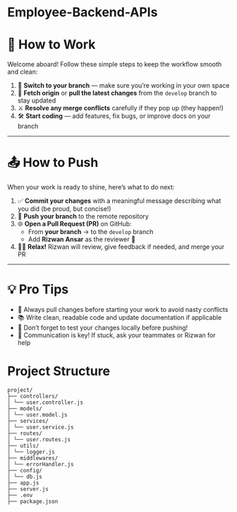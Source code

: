 # Employee-Backend-APIs

# 🚀 How to Work

Welcome aboard! Follow these simple steps to keep the workflow smooth and clean:  

1. 🔀 **Switch to your branch** — make sure you’re working in your own space  
2. 🔄 **Fetch origin** or **pull the latest changes** from the `develop` branch to stay updated  
3. ⚔️ **Resolve any merge conflicts** carefully if they pop up (they happen!)  
4. 🛠️ **Start coding** — add features, fix bugs, or improve docs on your branch  

---

# 📤 How to Push

When your work is ready to shine, here’s what to do next:  

1. ✅ **Commit your changes** with a meaningful message describing what you did (be proud, but concise!)  
2. 🔼 **Push your branch** to the remote repository  
3. 🌐 **Open a Pull Request (PR)** on GitHub:
   - From **your branch** → to the `develop` branch  
   - Add **Rizwan Ansar** as the reviewer 👤   
4. 🧘‍♂️ **Relax!** Rizwan will review, give feedback if needed, and merge your PR  

---

# 💡 Pro Tips

- 🧹 Always pull changes before starting your work to avoid nasty conflicts  
- 📚 Write clean, readable code and update documentation if applicable  
- 🚧 Don’t forget to test your changes locally before pushing!  
- 🤝 Communication is key! If stuck, ask your teammates or Rizwan for help  

# Project Structure

```
project/
├── controllers/
│ └── user.controller.js
├── models/
│ └── user.model.js
├── services/
│ └── user.service.js
├── routes/
│ └── user.routes.js
├── utils/
│ └── logger.js
├── middlewares/
│ └── errorHandler.js
├── config/
│ └── db.js
├── app.js
├── server.js
├── .env
├── package.json
```

